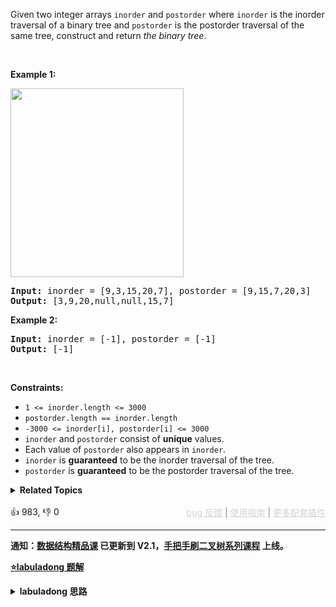 <p>Given two integer arrays <code>inorder</code> and <code>postorder</code> where <code>inorder</code> is the inorder traversal of a binary tree and <code>postorder</code> is the postorder traversal of the same tree, construct and return <em>the binary tree</em>.</p>

<p>&nbsp;</p> 
<p><strong class="example">Example 1:</strong></p> 
<img alt="" src="https://assets.leetcode.com/uploads/2021/02/19/tree.jpg" style="width: 277px; height: 302px;" /> 
<pre>
<strong>Input:</strong> inorder = [9,3,15,20,7], postorder = [9,15,7,20,3]
<strong>Output:</strong> [3,9,20,null,null,15,7]
</pre>

<p><strong class="example">Example 2:</strong></p>

<pre>
<strong>Input:</strong> inorder = [-1], postorder = [-1]
<strong>Output:</strong> [-1]
</pre>

<p>&nbsp;</p> 
<p><strong>Constraints:</strong></p>

<ul> 
 <li><code>1 &lt;= inorder.length &lt;= 3000</code></li> 
 <li><code>postorder.length == inorder.length</code></li> 
 <li><code>-3000 &lt;= inorder[i], postorder[i] &lt;= 3000</code></li> 
 <li><code>inorder</code> and <code>postorder</code> consist of <strong>unique</strong> values.</li> 
 <li>Each value of <code>postorder</code> also appears in <code>inorder</code>.</li> 
 <li><code>inorder</code> is <strong>guaranteed</strong> to be the inorder traversal of the tree.</li> 
 <li><code>postorder</code> is <strong>guaranteed</strong> to be the postorder traversal of the tree.</li> 
</ul>

<details><summary><strong>Related Topics</strong></summary>树 | 数组 | 哈希表 | 分治 | 二叉树</details><br>

<div>👍 983, 👎 0<span style='float: right;'><span style='color: gray;'><a href='https://github.com/labuladong/fucking-algorithm/discussions/939' target='_blank' style='color: lightgray;text-decoration: underline;'>bug 反馈</a> | <a href='https://labuladong.gitee.io/article/fname.html?fname=jb插件简介' target='_blank' style='color: lightgray;text-decoration: underline;'>使用指南</a> | <a href='https://labuladong.github.io/algo/images/others/%E5%85%A8%E5%AE%B6%E6%A1%B6.jpg' target='_blank' style='color: lightgray;text-decoration: underline;'>更多配套插件</a></span></span></div>

<div id="labuladong"><hr>

**通知：[数据结构精品课](https://aep.h5.xeknow.com/s/1XJHEO) 已更新到 V2.1，[手把手刷二叉树系列课程](https://aep.xet.tech/s/3YGcq3) 上线。**



<p><strong><a href="https://labuladong.github.io/article/slug.html?slug=construct-binary-tree-from-inorder-and-postorder-traversal" target="_blank">⭐️labuladong 题解</a></strong></p>
<details><summary><strong>labuladong 思路</strong></summary>

## 基本思路

**构造二叉树，第一件事一定是找根节点，然后想办法构造左右子树**。

二叉树的后序和中序遍历结果的特点如下：

![](https://labuladong.github.io/pictures/二叉树系列2/5.jpeg)

后序遍历结果最后一个就是根节点的值，然后再根据中序遍历结果确定左右子树的节点。

![](https://labuladong.github.io/pictures/二叉树系列2/6.jpeg)

结合这个图看代码辅助理解。

**详细题解：[东哥带你刷二叉树（构造篇）](https://labuladong.github.io/article/fname.html?fname=二叉树系列2)**

**标签：[二叉树](https://mp.weixin.qq.com/mp/appmsgalbum?__biz=MzAxODQxMDM0Mw==&action=getalbum&album_id=2121994699837177859)，[数据结构](https://mp.weixin.qq.com/mp/appmsgalbum?__biz=MzAxODQxMDM0Mw==&action=getalbum&album_id=1318892385270808576)**

## 解法代码

提示：🟢 标记的是我写的解法代码，🤖 标记的是 chatGPT 翻译的多语言解法代码。如有错误，可以 [点这里](https://github.com/labuladong/fucking-algorithm/issues/1113) 反馈和修正。

<div class="tab-panel"><div class="tab-nav">
<button data-tab-item="cpp" class="tab-nav-button btn " data-tab-group="default" onclick="switchTab(this)">cpp🤖</button>

<button data-tab-item="python" class="tab-nav-button btn " data-tab-group="default" onclick="switchTab(this)">python🤖</button>

<button data-tab-item="java" class="tab-nav-button btn active" data-tab-group="default" onclick="switchTab(this)">java🟢</button>

<button data-tab-item="go" class="tab-nav-button btn " data-tab-group="default" onclick="switchTab(this)">go🤖</button>

<button data-tab-item="javascript" class="tab-nav-button btn " data-tab-group="default" onclick="switchTab(this)">javascript🤖</button>
</div><div class="tab-content">
<div data-tab-item="cpp" class="tab-item " data-tab-group="default"><div class="highlight">

```cpp
// 注意：cpp 代码由 chatGPT🤖 根据我的 java 代码翻译，旨在帮助不同背景的读者理解算法逻辑。
// 本代码已经通过力扣的测试用例，应该可直接成功提交。

class Solution {
private:
    // 存储 inorder 中值到索引的映射
    unordered_map<int, int> valToIndex;

public:
    TreeNode* buildTree(vector<int>& inorder, vector<int>& postorder) {
        for (int i = 0; i < inorder.size(); i++) {
            valToIndex[inorder[i]] = i;
        }
        return build(inorder, 0, inorder.size() - 1,
                     postorder, 0, postorder.size() - 1);
    }

    /*
       定义：
       中序遍历数组为 inorder[inStart..inEnd]，
       后序遍历数组为 postorder[postStart..postEnd]，
       构造这个二叉树并返回该二叉树的根节点
    */
    TreeNode* build(vector<int>& inorder, int inStart, int inEnd,
                    vector<int>& postorder, int postStart, int postEnd) {

        if (inStart > inEnd) {
            return nullptr;
        }
        // root 节点对应的值就是后序遍历数组的最后一个元素
        int rootVal = postorder[postEnd];
        // rootVal 在中序遍历数组中的索引
        int index = valToIndex[rootVal];
        // 左子树的节点个数
        int leftSize = index - inStart;
        TreeNode* root = new TreeNode(rootVal);/**<extend up -200>![](https://labuladong.github.io/pictures/二叉树系列2/6.jpeg) */
        // 递归构造左右子树
        root->left = build(inorder, inStart, index - 1,
                            postorder, postStart, postStart + leftSize - 1);

        root->right = build(inorder, index + 1, inEnd,
                            postorder, postStart + leftSize, postEnd - 1);
        return root;
    }
};
```

</div></div>

<div data-tab-item="python" class="tab-item " data-tab-group="default"><div class="highlight">

```python
# 注意：python 代码由 chatGPT🤖 根据我的 java 代码翻译，旨在帮助不同背景的读者理解算法逻辑。
# 本代码已经通过力扣的测试用例，应该可直接成功提交。

class Solution:
    def __init__(self):
        # 存储 inorder 中值到索引的映射
        self.valToIndex = {}

    def buildTree(self, inorder: List[int], postorder: List[int]) -> TreeNode:
        for i in range(len(inorder)):
            self.valToIndex[inorder[i]] = i
        return self.build(inorder, 0, len(inorder) - 1,
                          postorder, 0, len(postorder) - 1)

    '''
    定义：
    中序遍历数组为 inorder[inStart..inEnd]，
    后序遍历数组为 postorder[postStart..postEnd]，
    构造这个二叉树并返回该二叉树的根节点
    '''
    def build(self, inorder: List[int], inStart: int, inEnd: int,
              postorder: List[int], postStart: int, postEnd: int) -> TreeNode:

        if inStart > inEnd:
            return None
        # root 节点对应的值就是后序遍历数组的最后一个元素
        rootVal = postorder[postEnd]
        # rootVal 在中序遍历数组中的索引
        index = self.valToIndex[rootVal]
        # 左子树的节点个数
        leftSize = index - inStart
        root = TreeNode(rootVal) # <extend up -200>![](https://labuladong.github.io/pictures/二叉树系列2/6.jpeg) #
        # 递归构造左右子树
        root.left = self.build(inorder, inStart, index - 1,
                               postorder, postStart, postStart + leftSize - 1)

        root.right = self.build(inorder, index + 1, inEnd,
                                postorder, postStart + leftSize, postEnd - 1)
        return root
```

</div></div>

<div data-tab-item="java" class="tab-item active" data-tab-group="default"><div class="highlight">

```java
class Solution {
    // 存储 inorder 中值到索引的映射
    HashMap<Integer, Integer> valToIndex = new HashMap<>();

    public TreeNode buildTree(int[] inorder, int[] postorder) {
        for (int i = 0; i < inorder.length; i++) {
            valToIndex.put(inorder[i], i);
        }
        return build(inorder, 0, inorder.length - 1,
                    postorder, 0, postorder.length - 1);
    }

    /*
       定义：
       中序遍历数组为 inorder[inStart..inEnd]，
       后序遍历数组为 postorder[postStart..postEnd]，
       构造这个二叉树并返回该二叉树的根节点
    */
    TreeNode build(int[] inorder, int inStart, int inEnd,
                int[] postorder, int postStart, int postEnd) {

        if (inStart > inEnd) {
            return null;
        }
        // root 节点对应的值就是后序遍历数组的最后一个元素
        int rootVal = postorder[postEnd];
        // rootVal 在中序遍历数组中的索引
        int index = valToIndex.get(rootVal);
        // 左子树的节点个数
        int leftSize = index - inStart;
        TreeNode root = new TreeNode(rootVal);/**<extend up -200>![](https://labuladong.github.io/pictures/二叉树系列2/6.jpeg) */
        // 递归构造左右子树
        root.left = build(inorder, inStart, index - 1,
                         postorder, postStart, postStart + leftSize - 1);
        
        root.right = build(inorder, index + 1, inEnd,
                          postorder, postStart + leftSize, postEnd - 1);
        return root;
    }
}
```

</div></div>

<div data-tab-item="go" class="tab-item " data-tab-group="default"><div class="highlight">

```go
// 注意：go 代码由 chatGPT🤖 根据我的 java 代码翻译，旨在帮助不同背景的读者理解算法逻辑。
// 本代码已经通过力扣的测试用例，应该可直接成功提交。

func buildTree(inorder []int, postorder []int) *TreeNode {
    // 存储 inorder 中值到索引的映射
    valToIndex := make(map[int]int)
    for i, val := range inorder {
        valToIndex[val] = i
    }
    return build(inorder, 0, len(inorder)-1,
                 postorder, 0, len(postorder)-1, valToIndex)
}

/*
   定义：
   中序遍历数组为 inorder[inStart..inEnd]，
   后序遍历数组为 postorder[postStart..postEnd]，
   构造这个二叉树并返回该二叉树的根节点
*/
func build(inorder []int, inStart int, inEnd int,
           postorder []int, postStart int, postEnd int,
           valToIndex map[int]int) *TreeNode {
    if inStart > inEnd {
        return nil
    }
    // root 节点对应的值就是后序遍历数组的最后一个元素
    rootVal := postorder[postEnd]
    // rootVal 在中序遍历数组中的索引
    index := valToIndex[rootVal]
    // 左子树的节点个数
    leftSize := index - inStart
    root := &TreeNode{Val: rootVal}
    // 递归构造左右子树
    root.Left = build(inorder, inStart, index-1,
                      postorder, postStart, postStart+leftSize-1, valToIndex)
    root.Right = build(inorder, index+1, inEnd,
                       postorder, postStart+leftSize, postEnd-1, valToIndex)
    return root
}
```

</div></div>

<div data-tab-item="javascript" class="tab-item " data-tab-group="default"><div class="highlight">

```javascript
// 注意：javascript 代码由 chatGPT🤖 根据我的 java 代码翻译，旨在帮助不同背景的读者理解算法逻辑。
// 本代码已经通过力扣的测试用例，应该可直接成功提交。

/**
 * @param {number[]} inorder
 * @param {number[]} postorder
 * @return {TreeNode}
 */
var buildTree = function(inorder, postorder) {
    // 存储 inorder 中值到索引的映射
    const valToIndex = new Map();
    for (let i = 0; i < inorder.length; i++) {
        valToIndex.set(inorder[i], i);
    }
    return build(inorder, 0, inorder.length - 1, postorder, 0, postorder.length - 1, valToIndex);
};

/**
* 定义：
* 中序遍历数组为 inorder[inStart..inEnd]，
* 后序遍历数组为 postorder[postStart..postEnd]，
* 构造这个二叉树并返回该二叉树的根节点
*/
function build(inorder, inStart, inEnd, postorder, postStart, postEnd, valToIndex) {
    if (inStart > inEnd) {
        return null;
    }
    // root 节点对应的值就是后序遍历数组的最后一个元素
    const rootVal = postorder[postEnd];
    // rootVal 在中序遍历数组中的索引
    const index = valToIndex.get(rootVal);
    // 左子树的节点个数
    const leftSize = index - inStart;
    const root = new TreeNode(rootVal);/**<extend up -200>![](https://labuladong.github.io/pictures/二叉树系列2/6.jpeg) */
    // 递归构造左右子树
    root.left = build(inorder, inStart, index - 1, postorder, postStart, postStart + leftSize - 1, valToIndex);
    root.right = build(inorder, index + 1, inEnd, postorder, postStart + leftSize, postEnd - 1, valToIndex);
    return root;
}
```

</div></div>
</div></div>

**类似题目**：
  - [105. 从前序与中序遍历序列构造二叉树 🟠](/problems/construct-binary-tree-from-preorder-and-inorder-traversal)
  - [654. 最大二叉树 🟠](/problems/maximum-binary-tree)
  - [889. 根据前序和后序遍历构造二叉树 🟠](/problems/construct-binary-tree-from-preorder-and-postorder-traversal)
  - [剑指 Offer 07. 重建二叉树 🟠](/problems/zhong-jian-er-cha-shu-lcof/)

</details>
</div>




